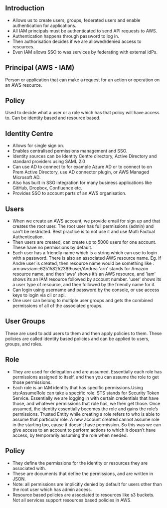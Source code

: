 ## Introduction
- Allows us to create users, groups, federated users and enable authentication for applications.
- All IAM principals must be authenticated to send API requests to AWS. 
- Authentication happens through password to log in.
- Then authorisation decides if we are allowed/denied access to resources. 
- Even IAM allows SSO to was services by federating with external idPs.
## Principal (AWS - IAM)
Person or application that can make a request for an action or operation on an AWS resource. 
## Policy
Used to decide what a user or a role which has that policy will have access to. Can be identity based and resource based. 
## Identity Centre 
- Allows for single sign on. 
- Enables centralised permissions management and SSO.
- Identity sources can be Identity Centre directory, Active Directory and standard providers using SAML 2.0
- Can use AD to connect to for example Azure AD or to connect to on Prem Active Directory, use AD connector plugin, or AWS Managed Microsoft AD.
- Also has built in SSO integration for many business applications like GitHub, Dropbox, Confluence etc.
- Provides SSO to account parts of an AWS organisation.
## Users
- When we create an AWS account, we provide email for sign up and that creates the root user. The root user has full permissions (admin) and can’t be restricted. Best practice is to not use it and use Multi Factual Authentication.
- Then users are created, can create up to 5000 users for one account. These have no permissions by default. 
- Each user has a friendly name which is a string which can use to login with a password. There is also an associated AWS resource name. Eg. If Andre user is created, then resource name would be something like : arn:aws:iam::625158252389:user/Andrea
	'arn' stands for Amazon resource name, and then 'aws' shows it’s an AWS resource, and 'iam' shows its an IAM resource followed by account number. 'user' shows its a user type of resource, and then followed by the friendly name for it.
- Can login using username and password by the console, or use access keys to login via cli or api.
- One user can belong to multiple user groups and gets the combined permissions of all of the associated groups.
## User Groups
These are used to add users to them and then apply policies to them. These policies are called identity based policies and can be applied to users, groups, and roles. 
## Role
- They are used for delegation and are assumed. Essentially each role has permissions assigned to itself, and then you can assume the role to get those permissions. 
- Each role is an IAM identity that has specific permissions.Using sts:AssumeRole can take a specific role. STS stands for Security Token Service. Essentially we are logging in with certain credentials that have those, and whatever permissions that role has, we then get those. 
Once assumed, the identity essentially becomes the role and gains the role’s permissions.
Trusted Entity while creating a role refers to who is able to assume that particular role. 
A new account created cannot assume role in the starting too, cause it doesn’t have permission.
So this was we can give access to an account to perform actions to which it doesn’t have access, by temporarily assuming the role when needed.
## Policy
- They define the permissions for the identity or resources they are associated with. 
- These are documents that define the permissions, and are written in JSON.
- Note: all permissions are implicitly denied by default for users other than the root user which has admin access.
- Resource based policies are associated to resources like s3 buckets. Not all services support resources based policies in AWS.